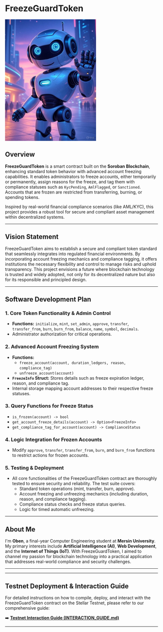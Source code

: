 # FreezeGuardToken
<img src="image.jpg" alt="FreezeGuardToken Logo" width="300"/>

## Overview
**FreezeGuardToken** is a smart contract built on the **Soroban Blockchain**, enhancing standard token behavior with advanced account freezing capabilities. It enables administrators to freeze accounts, either temporarily or permanently, assign reasons for the freeze, and tag them with compliance statuses such as `KycPending`, `AmlFlagged`, or `Sanctioned`. Accounts that are frozen are restricted from transferring, burning, or spending tokens.

Inspired by real-world financial compliance scenarios (like AML/KYC), this project provides a robust tool for secure and compliant asset management within decentralized systems.

---

## Vision Statement
FreezeGuardToken aims to establish a secure and compliant token standard that seamlessly integrates into regulated financial environments. By incorporating account freezing mechanics and compliance tagging, it offers institutions the necessary flexibility and control to manage risks and uphold transparency. This project envisions a future where blockchain technology is trusted and widely adopted, not only for its decentralized nature but also for its responsible and principled design.

---

## Software Development Plan

### 1. Core Token Functionality & Admin Control
- **Functions:** `initialize`, `mint`, `set_admin`, `approve`, `transfer`, `transfer_from`, `burn`, `burn_from`, `balance`, `name`, `symbol`, `decimals`.
- Administrator authorization for critical operations.

### 2. Advanced Account Freezing System
- **Functions:**
  - `freeze_account(account, duration_ledgers, reason, compliance_tag)`
  - `unfreeze_account(account)`
- **`FreezeInfo` Struct:** Stores details such as freeze expiration ledger, reason, and compliance tag.
- Internal storage mapping account addresses to their respective freeze statuses.

### 3. Query Functions for Freeze Status
- `is_frozen(account) -> bool`
- `get_account_freeze_details(account) -> Option<FreezeInfo>`
- `get_compliance_tag_for_account(account) -> ComplianceStatus`

### 4. Logic Integration for Frozen Accounts
- Modify `approve`, `transfer`, `transfer_from`, `burn`, and `burn_from` functions to restrict actions for frozen accounts.

### 5. Testing & Deployment
- All core functionalities of the FreezeGuardToken contract are thoroughly tested to ensure security and reliability. The test suite covers:
  - Standard token operations (mint, transfer, burn, approve).
  - Account freezing and unfreezing mechanics (including duration, reason, and compliance tagging).
  - Compliance status checks and freeze status queries.
  - Logic for timed automatic unfreezing.

---

## About Me
I'm **Oben**, a final-year Computer Engineering student at **Mersin University**. My primary interests include **Artificial Intelligence (AI)**, **Web Development**, and the **Internet of Things (IoT)**. With FreezeGuardToken, I aimed to channel my passion for blockchain technology into a practical application that addresses real-world compliance and security challenges.

---

---

## Testnet Deployment & Interaction Guide

For detailed instructions on how to compile, deploy, and interact with the FreezeGuardToken contract on the Stellar Testnet, please refer to our comprehensive guide:

➡️ [**Testnet Interaction Guide (INTERACTION_GUIDE.md)**](./INTERACTION_GUIDE.md)

---